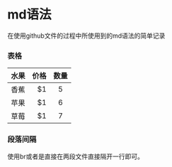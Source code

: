 # md语法
在使用github文件的过程中所使用到的md语法的简单记录

### 表格

| 水果        | 价格    |  数量  |
| --------   | -----:   | :----: |
| 香蕉        | $1      |   5    |
| 苹果        | $1      |   6    |
| 草莓        | $1      |   7    |

 
### 段落间隔
使用br或者是直接在两段文件直接隔开一行即可。
